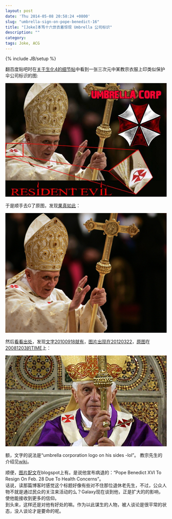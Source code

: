 ```yaml
---
layout: post
date: 'Thu 2014-05-08 20:58:24 +0800'
slug: "umbrella-sign-on-pope-benedict-16"
title: "[Joke]本笃十六世衣着惊现 Umbrella 公司标识"
description: ""
category: 
tags: Joke, ACG
---
```

{% include JB/setup %}

翻百度贴吧时在[关于生化4的细节帖](http://tieba.baidu.com/p/3026484380?pn=2#50069724521)中看到一张三次元中某教宗衣服上印类似保护伞公司标识的图:

![](/assets/images/2014/UmbrellaPB0.jpg)

于是顺手去G了原图，发现[果真如此](http://www.google.com.hk/imgres?imgurl=http://www.pe.com/incoming/20130211-039_vatican-pope-resigns.jpg.ece/BINARY/original/039_Vatican%2BPope%2BResigns.jpg&imgrefurl=http://www.pe.com/photos/photos-news/20130211-vatican-a-look-back-at-pope-benedict-xvi.ece?ssimg=889407&h=2222&w=3000&tbnid=pSD38vxP1uB5fM&zoom=1&tbnh=193&tbnw=261&usg=__ghBtc3B8OUhtj6oEjq0KB1CgEvA=)：

![](/assets/images/2014/UmbrellaPB1.jpg)

然后[看看出处](https://www.google.com.hk/search?newwindow=1&es_sm=91&qscrl=1&q=pope+benedict+umbrella+corporation&oq=pope+benedict+umbrella+corporation)，发现[文字20100918就有](http://www.godlikeproductions.com/forum1/message1194276/pg1)，[图片出现在20120322](http://www.funnyjunk.com/funny_pictures/286502/umbrella/)，[原图](http://theratzingerforum.yuku.com/reply/51978/Benedict-XVI-in-the-News#reply-51978)在[20081203的TIME](http://content.time.com/time/world/article/0,8599,1863465,00.html?iid=tsmodule)上：

![](/assets/images/2014/UmbrellaPB2.jpg)

额，文字的说法是“umbrella corporation logo on his sides -lol”。
教宗先生的介绍见[wiki](http://en.wikipedia.org/wiki/Pope_Benedict_XVI)。

顺便，[图片配文](http://torisokoloff.blogspot.com/2013/02/pope-benedict-xvi-to-resign-on-feb-28.html)在blogspot上有。是说他宣布病退的：“Pope Benedict XVI To Resign On Feb. 28 Due To Health Concerns”。<br>
话说，读那篇博客时感觉这个标题好像有些对不住那位退休老先生，不过，公众人物不就是通过民众的关注来活动的么？Galaxy现在谈到他，正是扩大的的影响，使他能接收到更多的信仰。<br>
到头来，这样还是对他有好处的嘛。作为以此谋生的人物，被人谈论是很平常的状态，没人谈论才是要命的呢。
